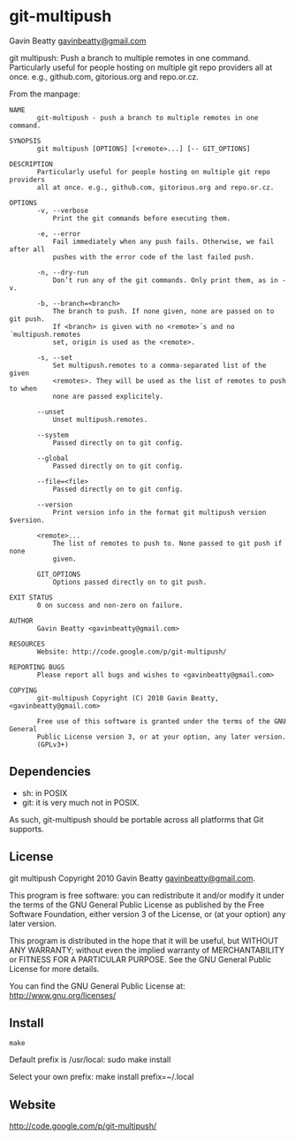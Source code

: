 git-multipush
=============
Gavin Beatty <gavinbeatty@gmail.com>

git multipush: Push a branch to multiple remotes in one command. Particularly
useful for people hosting on multiple git repo providers all at once.
e.g., github.com, gitorious.org and repo.or.cz.

From the manpage:

    NAME
           git-multipush - push a branch to multiple remotes in one command.

    SYNOPSIS
           git multipush [OPTIONS] [<remote>...] [-- GIT_OPTIONS]

    DESCRIPTION
           Particularly useful for people hosting on multiple git repo providers
           all at once. e.g., github.com, gitorious.org and repo.or.cz.

    OPTIONS
           -v, --verbose
               Print the git commands before executing them.

           -e, --error
               Fail immediately when any push fails. Otherwise, we fail after all
               pushes with the error code of the last failed push.

           -n, --dry-run
               Don’t run any of the git commands. Only print them, as in -v.

           -b, --branch=<branch>
               The branch to push. If none given, none are passed on to git push.
               If <branch> is given with no <remote>´s and no ´multipush.remotes
               set, origin is used as the <remote>.

           -s, --set
               Set multipush.remotes to a comma-separated list of the given
               <remotes>. They will be used as the list of remotes to push to when
               none are passed explicitely.

           --unset
               Unset multipush.remotes.

           --system
               Passed directly on to git config.

           --global
               Passed directly on to git config.

           --file=<file>
               Passed directly on to git config.

           --version
               Print version info in the format git multipush version $version.

           <remote>...
               The list of remotes to push to. None passed to git push if none
               given.

           GIT_OPTIONS
               Options passed directly on to git push.

    EXIT STATUS
           0 on success and non-zero on failure.

    AUTHOR
           Gavin Beatty <gavinbeatty@gmail.com>

    RESOURCES
           Website: http://code.google.com/p/git-multipush/

    REPORTING BUGS
           Please report all bugs and wishes to <gavinbeatty@gmail.com>

    COPYING
           git-multipush Copyright (C) 2010 Gavin Beatty, <gavinbeatty@gmail.com>

           Free use of this software is granted under the terms of the GNU General
           Public License version 3, or at your option, any later version.
           (GPLv3+)


Dependencies
------------

* sh: in POSIX
* git: it is very much not in POSIX.

As such, git-multipush should be portable across all platforms that Git supports.


License
-------

git multipush Copyright 2010 Gavin Beatty <gavinbeatty@gmail.com>.

This program is free software: you can redistribute it and/or modify
it under the terms of the GNU General Public License as published by
the Free Software Foundation, either version 3 of the License, or (at
your option) any later version.

This program is distributed in the hope that it will be useful,
but WITHOUT ANY WARRANTY; without even the implied warranty of
MERCHANTABILITY or FITNESS FOR A PARTICULAR PURPOSE.  See the
GNU General Public License for more details.

You can find the GNU General Public License at:
http://www.gnu.org/licenses/


Install
-------
    make

Default prefix is /usr/local:
    sudo make install

Select your own prefix:
    make install prefix=~/.local


Website
-------
http://code.google.com/p/git-multipush/

